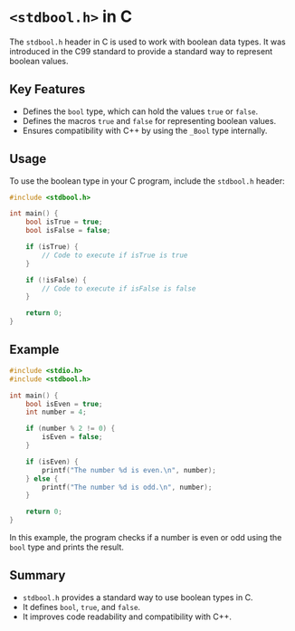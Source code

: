 # `<stdbool.h>` in C

The `stdbool.h` header in C is used to work with boolean data types. It was introduced in the C99 standard to provide a standard way to represent boolean values.

## Key Features

- Defines the `bool` type, which can hold the values `true` or `false`.
- Defines the macros `true` and `false` for representing boolean values.
- Ensures compatibility with C++ by using the `_Bool` type internally.

## Usage

To use the boolean type in your C program, include the `stdbool.h` header:

```c
#include <stdbool.h>

int main() {
    bool isTrue = true;
    bool isFalse = false;

    if (isTrue) {
        // Code to execute if isTrue is true
    }

    if (!isFalse) {
        // Code to execute if isFalse is false
    }

    return 0;
}
```

## Example

```c
#include <stdio.h>
#include <stdbool.h>

int main() {
    bool isEven = true;
    int number = 4;

    if (number % 2 != 0) {
        isEven = false;
    }

    if (isEven) {
        printf("The number %d is even.\n", number);
    } else {
        printf("The number %d is odd.\n", number);
    }

    return 0;
}
```

In this example, the program checks if a number is even or odd using the `bool` type and prints the result.

## Summary

- `stdbool.h` provides a standard way to use boolean types in C.
- It defines `bool`, `true`, and `false`.
- It improves code readability and compatibility with C++.
